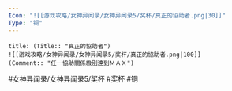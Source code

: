 ```yaml
---
Icon: "![[游戏攻略/女神异闻录/女神异闻录5/奖杯/真正的協助者.png|30]]"
Type: "铜"
---
```

```ad-common-bronze-trophy
title: (Title:: "真正的協助者")
![[游戏攻略/女神异闻录/女神异闻录5/奖杯/真正的協助者.png|100]]
(Comment:: "任一協助關係級別達到ＭＡＸ")
```

#女神异闻录/女神异闻录5/奖杯 #奖杯 #铜
